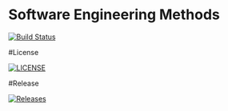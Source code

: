 # Software Engineering Methods

[![Build Status](https://travis-ci.com/rosco8/Lab.svg?token=kp4hzApjYYMN8qiDXC8y&branch=master)](https://travis-ci.com/rosco8/Lab)


#License 

[![LICENSE](https://img.shields.io/github/license/rosco8/sem.svg?style=flat-square)](https://github.com/rosco8/sem/blob/master/LICENSE)


#Release

[![Releases](https://img.shields.io/github/release/rosco8/sem/all.svg?style=flat-square)](https://github.com/rosco8/sem/releases)
